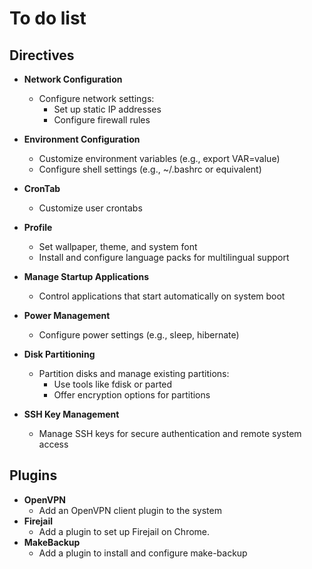 # To do list

## Directives

- **Network Configuration**
  - Configure network settings:
    - Set up static IP addresses
    - Configure firewall rules

- **Environment Configuration**
  - Customize environment variables (e.g., export VAR=value)
  - Configure shell settings (e.g., ~/.bashrc or equivalent)

- **CronTab**
  - Customize user crontabs

- **Profile**
  - Set wallpaper, theme, and system font
  - Install and configure language packs for multilingual support

- **Manage Startup Applications**
  - Control applications that start automatically on system boot

- **Power Management**
  - Configure power settings (e.g., sleep, hibernate)

- **Disk Partitioning**
  - Partition disks and manage existing partitions:
    - Use tools like fdisk or parted
    - Offer encryption options for partitions

- **SSH Key Management**
  - Manage SSH keys for secure authentication and remote system access

## Plugins

- **OpenVPN**
  - Add an OpenVPN client plugin to the system
- **Firejail**
  - Add a plugin to set up Firejail on Chrome.
- **MakeBackup**
  - Add a plugin to install and configure make-backup
